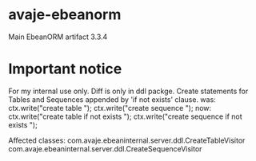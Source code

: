 avaje-ebeanorm
==============

Main EbeanORM artifact 3.3.4

Important notice
==============
For my internal use only. Diff is only in ddl packge.
Create statements for Tables and Sequences appended by 'if not exists' clause.
was:
    ctx.write("create table ");
    ctx.write("create sequence ");
now: 
    ctx.write("create table if not exists ");
    ctx.write("create sequence if not exists ");

Affected classes: 
    com.avaje.ebeaninternal.server.ddl.CreateTableVisitor
    com.avaje.ebeaninternal.server.ddl.CreateSequenceVisitor

